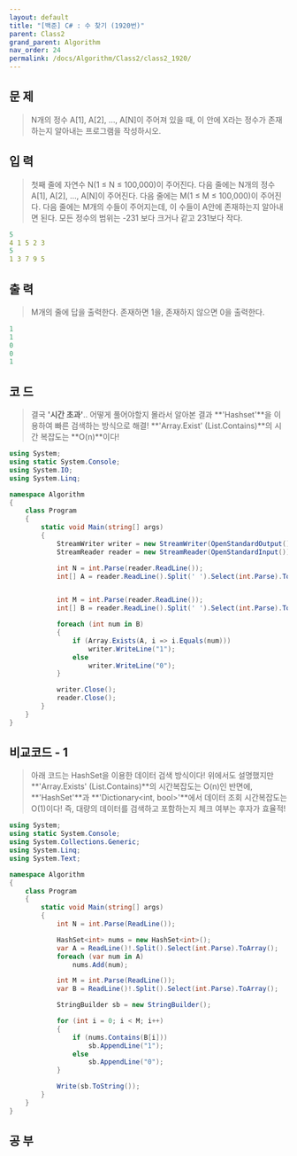 ```yaml
---
layout: default
title: "[백준] C# : 수 찾기 (1920번)"
parent: Class2
grand_parent: Algorithm
nav_order: 24
permalink: /docs/Algorithm/Class2/class2_1920/
---
```


## 문 제

> N개의 정수 A[1], A[2], …, A[N]이 주어져 있을 때, 이 안에 X라는 정수가 존재하는지 알아내는 프로그램을 작성하시오.

## 입 력

> 첫째 줄에 자연수 N(1 ≤ N ≤ 100,000)이 주어진다. 다음 줄에는 N개의 정수 A[1], A[2], …, A[N]이 주어진다. 다음 줄에는 M(1 ≤ M ≤ 100,000)이 주어진다. 다음 줄에는 M개의 수들이 주어지는데, 이 수들이 A안에 존재하는지 알아내면 된다. 모든 정수의 범위는 -231 보다 크거나 같고 231보다 작다.

```yaml
5
4 1 5 2 3
5
1 3 7 9 5
```

## 출 력

> M개의 줄에 답을 출력한다. 존재하면 1을, 존재하지 않으면 0을 출력한다.

```yaml
1
1
0
0
1
```

## 코 드

> 결국 **'시간 초과'**.. 어떻게 풀어야할지 몰라서 알아본 결과 **'Hashset'**을 이용하여 빠른 검색하는 방식으로 해결! **'Array.Exist' (List.Contains)**의 시간 복잡도는 **O(n)**이다!

<div class="code-example" markdown="1">

```csharp
using System;
using static System.Console;
using System.IO;
using System.Linq;

namespace Algorithm
{
    class Program
    {
        static void Main(string[] args)
        {
            StreamWriter writer = new StreamWriter(OpenStandardOutput());
            StreamReader reader = new StreamReader(OpenStandardInput());

            int N = int.Parse(reader.ReadLine());
            int[] A = reader.ReadLine().Split(' ').Select(int.Parse).ToArray();


            int M = int.Parse(reader.ReadLine());
            int[] B = reader.ReadLine().Split(' ').Select(int.Parse).ToArray();

            foreach (int num in B)
            {
                if (Array.Exists(A, i => i.Equals(num)))
                    writer.WriteLine("1");
                else
                    writer.WriteLine("0");
            }

            writer.Close();
            reader.Close();
        }
    }
}
```

</div>

## 비교코드 - 1

> 아래 코드는 HashSet을 이용한 데이터 검색 방식이다! 위에서도 설명했지만 **'Array.Exists' (List.Contains)**의 시간복잡도는 O(n)인 반면에, **'HashSet<T>'**과 **'Dictionary<int, bool>'**에서 데이터 조회 시간복잡도는 O(1)이다! 즉, 대량의 데이터를 검색하고 포함하는지 체크 여부는 후자가 효율적!

<div class="code-example" markdown="1">

```csharp
using System;
using static System.Console;
using System.Collections.Generic;
using System.Linq;
using System.Text;

namespace Algorithm
{
    class Program
    {
        static void Main(string[] args)
        {
            int N = int.Parse(ReadLine());

            HashSet<int> nums = new HashSet<int>();
            var A = ReadLine()!.Split().Select(int.Parse).ToArray();
            foreach (var num in A)
                nums.Add(num);

            int M = int.Parse(ReadLine());
            var B = ReadLine()!.Split().Select(int.Parse).ToArray();

            StringBuilder sb = new StringBuilder();

            for (int i = 0; i < M; i++)
            {
                if (nums.Contains(B[i]))
                    sb.AppendLine("1");
                else
                    sb.AppendLine("0");
            }

            Write(sb.ToString());
        }
    }
}

```

</div>

## 공 부

```

```
